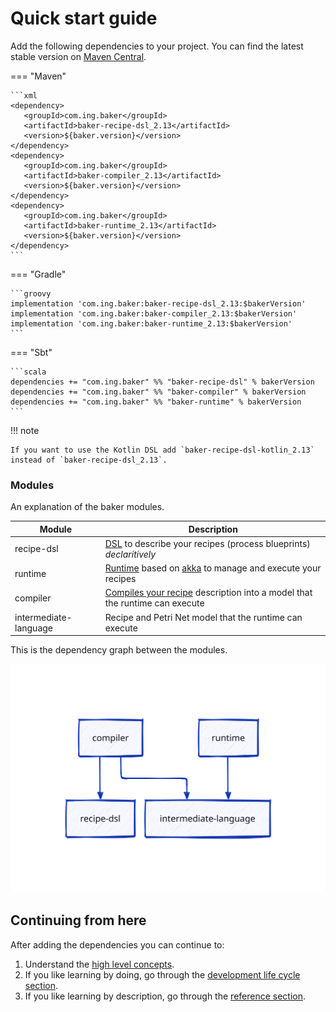 # Quick start guide

Add the following dependencies to your project. You can find the latest stable version on
[Maven Central](https://mvnrepository.com/artifact/com.ing.baker).

=== "Maven"

    ```xml 
    <dependency>
       <groupId>com.ing.baker</groupId>
       <artifactId>baker-recipe-dsl_2.13</artifactId>
       <version>${baker.version}</version>
    </dependency>
    <dependency>
       <groupId>com.ing.baker</groupId>
       <artifactId>baker-compiler_2.13</artifactId>
       <version>${baker.version}</version>
    </dependency>
    <dependency>
       <groupId>com.ing.baker</groupId>
       <artifactId>baker-runtime_2.13</artifactId>
       <version>${baker.version}</version>
    </dependency>
    ```

=== "Gradle"

    ```groovy
    implementation 'com.ing.baker:baker-recipe-dsl_2.13:$bakerVersion'
    implementation 'com.ing.baker:baker-compiler_2.13:$bakerVersion'
    implementation 'com.ing.baker:baker-runtime_2.13:$bakerVersion'
    ```

=== "Sbt"

    ```scala 
    dependencies += "com.ing.baker" %% "baker-recipe-dsl" % bakerVersion
    dependencies += "com.ing.baker" %% "baker-compiler" % bakerVersion
    dependencies += "com.ing.baker" %% "baker-runtime" % bakerVersion
    ```

!!! note

    If you want to use the Kotlin DSL add `baker-recipe-dsl-kotlin_2.13` instead of `baker-recipe-dsl_2.13`.

### Modules

An explanation of the baker modules.

| Module | Description |
| --- | --- |
| recipe-dsl | [DSL](../reference/dsls) to describe your recipes (process blueprints) *declaritively* |
| runtime | [Runtime](../reference/runtime/) based on [akka](https://www.akka.io) to manage and execute your recipes |
| compiler | [Compiles your recipe](../reference/runtime/#recipecompilercompilerecipe) description into a model that the runtime can execute |
| intermediate-language | Recipe and Petri Net model that the runtime can execute |

This is the dependency graph between the modules.

![](../images/module-dependencies.svg)

## Continuing from here

After adding the dependencies you can continue to:

1. Understand the [high level concepts](../concepts).
2. If you like learning by doing, go through the [development life cycle section](../development-life-cycle/design-a-recipe).
3. If you like learning by description, go through the [reference section](../reference/main-abstractions).
